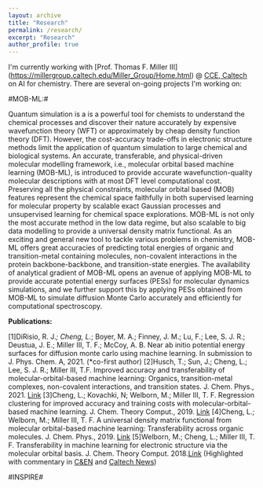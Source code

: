 ```yaml
---
layout: archive
title: "Research"
permalink: /research/
excerpt: "Research"
author_profile: true
---
```

I'm currently working with [Prof. Thomas F. Miller III] (https://millergroup.caltech.edu/Miller_Group/Home.html) @ [CCE, Caltech](http://cce.caltech.edu/) on AI for chemistry. There are several on-going projects I'm working on:

#MOB-ML:#

Quantum simulation is a is a powerful tool for chemists to understand the chemical processes and discover their nature accurately by expensive wavefunction theory (WFT) or approximately by cheap density function theory (DFT). However, the cost-accuracy trade-offs in electronic structure methods limit the application of quantum simulation to large chemical and biological systems. An accurate, transferable, and physical-driven molecular modelling framework, i.e., molecular orbital based machine learning (MOB-ML), is introduced to provide accurate wavefunction-quality molecular descriptions with at most DFT level computational cost. Preserving all the physical constraints, molecular orbital based (MOB) features represent the chemical space faithfully in both supervised learning for molecular property by scalable exact Gaussian processes and unsupervised learning for chemical space explorations. MOB-ML is not only the most accurate method in the low data regime, but also scalable to big data modelling to provide a universal density matrix functional. As an exciting and general new tool to tackle various problems in chemistry, MOB-ML offers great accuracies of predicting total energies of organic and transition-metal containing molecules, non-covalent interactions in the protein backbone-backbone, and transition-state energies. The availability of analytical gradient of MOB-ML opens an avenue of applying MOB-ML to provide accurate potential energy surfaces (PESs) for molecular dynamics simulations, and we further support this by applying PESs obtained from MOB-ML to simulate diffusion Monte Carlo accurately and efficiently for computational spectroscopy.


**Publications:**

[1]DiRisio, R. J.*; Cheng, L.*; Boyer, M. A.; Finney, J. M.; Lu, F.; Lee, S. J. R.; Deustua, J. E.; Miller III, T. F.; McCoy, A. B. Near ab initio potential energy surfaces for diffusion monte carlo using machine learning. In submission to J. Phys. Chem. A, 2021. (*co-first author)
[2]Husch, T.; Sun, J.; Cheng, L.; Lee, S. J. R.; Miller III, T.F. Improved accuracy and transferability of molecular-orbital-based machine learning: Organics, transition-metal complexes, non-covalent interactions, and transition states. J. Chem. Phys., 2021. [Link](https://aip.scitation.org/doi/abs/10.1063/5.0032362)
[3]Cheng, L.; Kovachki, N; Welborn, M.; Miller III, T. F. Regression clustering for improved accuracy and training costs with molecular-orbital-based machine learning. J. Chem. Theory Comput., 2019. [Link](https://pubs.acs.org/doi/abs/10.1021/acs.jctc.9b00884)
[4]Cheng, L.; Welborn, M.; Miller III, T. F. A universal density matrix functional from molecular orbital-based machine learning: Transferability across organic molecules. J. Chem. Phys., 2019. [Link](https://pubs.acs.org/doi/abs/10.1021/acs.jctc.8b00636)
[5]Welborn, M.; Cheng, L.; Miller III, T. F. Transferability in machine learning for electronic structure via the molecular orbital basis. J. Chem. Theory Comput. 2018.[Link](https://aip.scitation.org/doi/full/10.1063/1.5088393) (Highlighted with commentary in [C&EN](https://cen.acs.org/physical-chemistry/computational-chemistry/Machine-learning-predicts-electronic-properties/96/web/2018/08) and [Caltech News](http://www.caltech.edu/news/researchers-put-ai-work-making-chemistry-predictions-83357))


#INSPIRE#

